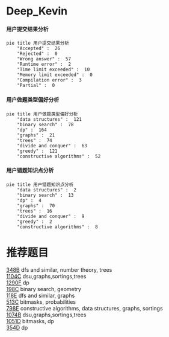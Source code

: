 # Deep_Kevin

<!-- tabs:start -->



#### **用户提交结果分析**

```mermaid
pie title 用户提交结果分析
    "Accepted" :  26
    "Rejected" :  0
    "Wrong answer" :  57
    "Runtime error" :  2
    "Time limit exceeded" :  10
    "Memory limit exceeded" :  0
    "Compilation error" :  3
    "Partial" :  0
```

#### **用户做题类型偏好分析**

```mermaid
pie title 用户做题类型偏好分析
    "data structures" :  121
    "binary search" :  78
    "dp" :  164
    "graphs" :  21
    "trees" :  74
    "divide and conquer" :  63
    "greedy" :  121
    "constructive algorithms" :  52
```
#### **用户错题知识点分析**

```mermaid
pie title 用户错题知识点分析
    "data structures" :  2
    "binary search" :  13
    "dp" :  4
    "graphs" :  70
    "trees" :  16
    "divide and conquer" :  9
    "greedy" :  2
    "constructive algorithms" :  8
```



<!-- tabs:end -->
# 推荐题目
[348B](https://codeforces.com/contest/348/problem/B)		dfs and similar,
                        number theory,
                        trees		  
[1104C](https://codeforces.com/contest/1104/problem/C)		dsu,graphs,sortings,trees		  
[1290F](https://codeforces.com/contest/1290/problem/F)		dp		  
[198C](https://codeforces.com/contest/198/problem/C)		binary search,
                        geometry		  
[118E](https://codeforces.com/contest/118/problem/E)		dfs and similar,
                        graphs		  
[513C](https://codeforces.com/contest/513/problem/C)		bitmasks,
                        probabilities		  
[798E](https://codeforces.com/contest/798/problem/E)		constructive algorithms,
                        data structures,
                        graphs,
                        sortings		  
[1074B](https://codeforces.com/contest/1074/problem/B)		dsu,graphs,sortings,trees		  
[1051D](https://codeforces.com/contest/1051/problem/D)		bitmasks,
                        dp		  
[354D](https://codeforces.com/contest/354/problem/D)		dp		  
